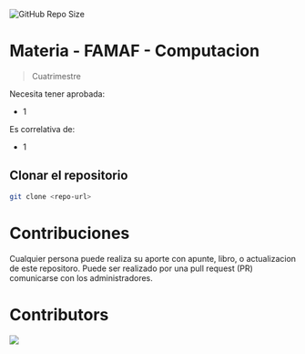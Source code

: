 ![GitHub Repo Size](https://img.shields.io/github/repo-size/FAMAF-resources/Template-repository)

# Materia - FAMAF - Computacion

> Cuatrimestre

Necesita tener aprobada:

- 1

Es correlativa de:

- 1

## Clonar el repositorio

```bash
git clone <repo-url>
```

# Contribuciones

Cualquier persona puede realiza su aporte con apunte, libro, o actualizacion de este repositoro. Puede ser realizado por una pull request (PR) comunicarse con los administradores.

# Contributors
<a href="https://github.com/FAMAF-resources/Template-repository/graphs/contributors">
  <img src="https://contrib.rocks/image?repo=FAMAF-resources/Template-repository"/>
</a>
